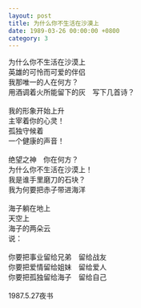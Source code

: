 ```yaml
---
layout: post
title: 为什么你不生活在沙漠上
date: 1989-03-26 00:00:00 +0800
category: 3
---
```


为什么你不生活在沙漠上<br>
英雄的可怜而可爱的伴侣<br>
我那唯一的人在何方？<br>
用酒调着火所能留下的灰　写下几首诗？<br>
<br>
我的形象开始上升<br>
主宰着你的心灵！<br>
孤独守候着<br>
一个健康的声音！<br>
<br>
绝望之神　你在何方？<br>
为什么你不生活在沙漠上！<br>
我是谁手里磨刀的石块？<br>
我为何要把赤子带进海洋<br>
<br>
海子躺在地上<br>
天空上<br>
海子的两朵云<br>
说：<br>
<br>
你要把事业留给兄弟　留给战友<br>
你要把爱情留给姐妹　留给爱人<br>
你要把孤独留给海子　留给自己<br>
<br>
1987.5.27夜书